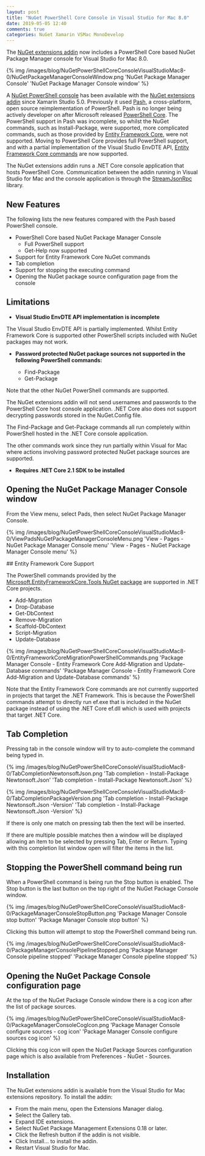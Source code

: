 ```yaml
---
layout: post
title: "NuGet PowerShell Core Console in Visual Studio for Mac 8.0"
date: 2019-05-05 12:40
comments: true
categories: NuGet Xamarin VSMac MonoDevelop
---
```


The [NuGet extensions addin](https://github.com/mrward/monodevelop-nuget-extensions) now includes a PowerShell
Core based NuGet Package Manager console for Visual Studio for Mac 8.0.

{% img /images/blog/NuGetPowerShellCoreConsoleVisualStudioMac8-0/NuGetPackageManagerConsoleWindow.png 'NuGet Package Manager Console' 'NuGet Package Manager Console window' %}

A [NuGet PowerShell console](https://lastexitcode.com/blog/2014/06/22/NuGetPowerShellConsoleForXamarinStudio/) has been available with 
the [NuGet extensions addin](https://github.com/mrward/monodevelop-nuget-extensions) since
Xamarin Studio 5.0. Previously it used [Pash](https://github.com/Pash-Project/Pash), a cross-platform, open source reimplementation
of PowerShell. Pash is no longer being actively developer on after Microsoft released [PowerShell Core](https://github.com/PowerShell/PowerShell).
The PowerShell support in Pash was incomplete, so whilst the NuGet commands, such as Install-Package, were supported, more
complicated commands, such as those provided by [Entity Framework Core](https://docs.microsoft.com/en-us/ef/core/), were not supported. 
Moving to PowerShell Core provides full PowerShell support, and with a partial implementation of the Visual Studio EnvDTE API,
[Entity Framework Core commands](https://docs.microsoft.com/en-us/ef/core/miscellaneous/cli/powershell) are now supported.

The NuGet extensions addin runs a .NET Core console 
application that hosts PowerShell Core. Communication between
the addin running in Visual Studio for Mac and the console application is through the 
[StreamJsonRpc](https://github.com/Microsoft/vs-streamjsonrpc) library.

## New Features

The following lists the new features compared with the Pash based PowerShell console.

 - PowerShell Core based NuGet Package Manager Console
    - Full PowerShell support
    - Get-Help now supported
 - Support for Entity Framework Core NuGet commands
 - Tab completion
 - Support for stopping the executing command
 - Opening the NuGet package source configuration page from the console

## Limitations

 - **Visual Studio EnvDTE API implementation is incomplete**

 The Visual Studio EnvDTE API is partially implemented. Whilst Entity Framework Core is 
 supported other PowerShell scripts included with NuGet packages may not work.

 - **Password protected NuGet package sources not supported in the following PowerShell commands:**

   - Find-Package
   - Get-Package

Note that the other NuGet PowerShell commands are supported.

The NuGet extensions addin will not send usernames and passwords to the PowerShell Core
host console application. .NET Core also does not support decrypting passwords stored in the
NuGet.Config file.

The Find-Package and Get-Package commands all run completely within PowerShell hosted in the .NET Core
console application.

The other commands work since they run partially within Visual for Mac where actions involving password protected
NuGet package sources are supported.

 - **Requires .NET Core 2.1 SDK to be installed**

## Opening the NuGet Package Manager Console window

From the View menu, select Pads, then select NuGet Package Manager Console.

{% img /images/blog/NuGetPowerShellCoreConsoleVisualStudioMac8-0/ViewPadsNuGetPackageManagerConsoleMenu.png 'View - Pages - NuGet Package Manager Console menu' 'View - Pages - NuGet Package Manager Console menu' %}

## Entity Framework Core Support

The PowerShell commands provided by the
[Microsoft.EntityFrameworkCore.Tools NuGet package](https://docs.microsoft.com/en-us/ef/core/miscellaneous/cli/powershell)
are supported in .NET Core projects.

 - Add-Migration
 - Drop-Database
 - Get-DbContext
 - Remove-Migration
 - Scaffold-DbContext
 - Script-Migration
 - Update-Database

{% img /images/blog/NuGetPowerShellCoreConsoleVisualStudioMac8-0/EntityFrameworkCoreMigrationPowerShellCommands.png 'Package Manager Console - Entity Framework Core Add-Migration and Update-Database commands' 'Package Manager Console - Entity Framework Core Add-Migration and Update-Database commands' %}

Note that the Entity Framework Core commands are not currently supported in projects that target the .NET Framework. This
is because the PowerShell commands attempt to directly run ef.exe that is included in the NuGet package instead of using the .NET Core ef.dll
which is used with projects that target .NET Core.

## Tab Completion

Pressing tab in the console window will try to auto-complete the command being typed in.

{% img /images/blog/NuGetPowerShellCoreConsoleVisualStudioMac8-0/TabCompletionNewtonsoftJson.png 'Tab completion - Install-Package Newtonsoft.Json' 'Tab completion - Install-Package Newtonsoft.Json' %}

{% img /images/blog/NuGetPowerShellCoreConsoleVisualStudioMac8-0/TabCompletionPackageVersion.png 'Tab completion - Install-Package Newtonsoft.Json -Version' 'Tab completion - Install-Package Newtonsoft.Json -Version' %}

If there is only one match on pressing tab then the text will be inserted.

If there are multiple possible matches then a window will be displayed allowing an
item to be selected by pressing Tab, Enter or Return. Typing with this completion list
window open will filter the items in the list.

## Stopping the PowerShell command being run

When a PowerShell command is being run the Stop button is enabled. The Stop button is the last button on the top right of the NuGet
Package Console window.

{% img /images/blog/NuGetPowerShellCoreConsoleVisualStudioMac8-0/PackageManagerConsoleStopButton.png 'Package Manager Console stop button' 'Package Manager Console stop button' %}

Clicking this button will attempt to stop the PowerShell command being run.

{% img /images/blog/NuGetPowerShellCoreConsoleVisualStudioMac8-0/PackageManagerConsolePipelineStopped.png 'Package Manager Console pipeline stopped' 'Package Manager Console pipeline stopped' %}

## Opening the NuGet Package Console configuration page

At the top of the NuGet Package Console window there is a cog icon after the list of package sources.

{% img /images/blog/NuGetPowerShellCoreConsoleVisualStudioMac8-0/PackageManagerConsoleCogIcon.png 'Package Manager Console configure sources - cog icon' 'Package Manager Console configure sources cog icon' %}

Clicking this cog icon will open the NuGet Package Sources configuration
page which is also available from Preferences - NuGet - Sources.

## Installation

The NuGet extensions addin is available from the Visual Studio for Mac extensions repository. To install the addin:

 - From the main menu, open the Extensions Manager dialog.
 - Select the Gallery tab.
 - Expand IDE extensions.
 - Select NuGet Package Management Extensions 0.18 or later.
 - Click the Refresh button if the addin is not visible.
 - Click Install… to install the addin.
 - Restart Visual Studio for Mac.
 